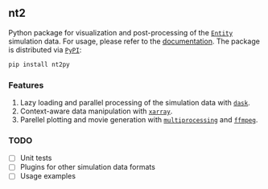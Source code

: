 ## nt2

Python package for visualization and post-processing of the [`Entity`](https://github.com/entity-toolkit/entity) simulation data. For usage, please refer to the [documentation](https://entity-toolkit.github.io/entity/howto/vis/#nt2py). The package is distributed via [`PyPI`](https://pypi.org/project/nt2py/):

```sh
pip install nt2py
```

### Features

1. Lazy loading and parallel processing of the simulation data with [`dask`](https://dask.org/).
2. Context-aware data manipulation with [`xarray`](http://xarray.pydata.org/en/stable/).
3. Parellel plotting and movie generation with [`multiprocessing`](https://docs.python.org/3/library/multiprocessing.html) and [`ffmpeg`](https://ffmpeg.org/).

### TODO

- [ ] Unit tests
- [ ] Plugins for other simulation data formats
- [ ] Usage examples